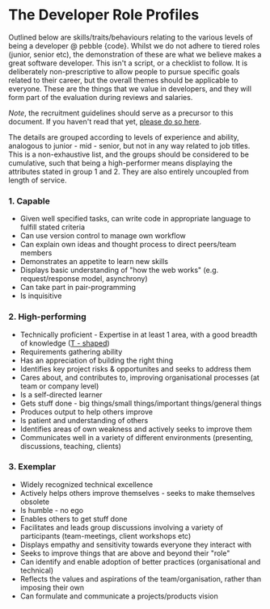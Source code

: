 # The Developer Role Profiles

Outlined below are skills/traits/behaviours relating to the various levels of being a developer @ pebble {code}. Whilst we do not adhere to tiered roles (junior, senior etc), the demonstration of these are what we believe makes a great software developer. This isn't a script, or a checklist to follow. It is deliberately non-prescriptive to allow people to pursue specific goals related to their career, but the overall themes should be applicable to everyone. These are the things that we value in developers, and they will form part of the evaluation during reviews and salaries.

*Note*, the recruitment guidelines should serve as a precursor to this document. If you haven't read that yet, [please do so here](https://github.com/pebblecode/pebble-handbook/tree/master/great-people/hiring-great-talent/developer).

The details are grouped according to levels of experience and ability, analogous to junior - mid - senior, but not in any way related to job titles. This is a non-exhaustive list, and the groups should be considered to be cumulative, such that being a high-performer means displaying the attributes stated in group 1 and 2. They are also entirely uncoupled from length of service.

### 1. Capable

- Given well specified tasks, can write code in appropriate language to fulfill stated criteria
- Can use version control to manage own workflow
- Can explain own ideas and thought process to direct peers/team members
- Demonstrates an appetite to learn new skills
- Displays basic understanding of "how the web works" (e.g. request/response model, asynchrony)
- Can take part in pair-programming
- Is inquisitive


### 2. High-performing

- Technically proficient - Expertise in at least 1 area, with a good breadth of knowledge ([T - shaped](https://en.wikipedia.org/wiki/T-shaped_skills))
- Requirements gathering ability
- Has an appreciation of building the right thing
- Identifies key project risks & opportunites and seeks to address them
- Cares about, and contributes to, improving organisational processes (at team or company level)
- Is a self-directed learner
- Gets stuff done - big things/small things/important things/general things
- Produces output to help others improve
- Is patient and understanding of others
- Identifies areas of own weakness and actively seeks to improve them
- Communicates well in a variety of different environments (presenting, discussions, teaching, clients)


### 3. Exemplar

- Widely recognized technical excellence
- Actively helps others improve themselves - seeks to make themselves obsolete
- Is humble - no ego
- Enables others to get stuff done
- Facilitates and leads group discussions involving a variety of participants (team-meetings, client workshops etc)
- Displays empathy and sensitivity towards everyone they interact with
- Seeks to improve things that are above and beyond their "role"
- Can identify and enable adoption of better practices (organisational and technical)
- Reflects the values and aspirations of the team/organisation, rather than imposing their own
- Can formulate and communicate a projects/products vision
